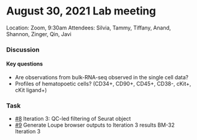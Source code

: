 August 30, 2021 Lab meeting
============
Location: Zoom, 9:30am
Attendees: Silvia, Tammy, Tiffany, Anand, Shannon, Zinger, Qin, Javi


### Discussion 
#### Key questions 
- Are observations from bulk-RNA-seq observed in the single cell data?
- Profiles of hematopoetic cells? (CD34+, CD90+, CD45+, CD38-, cKit+, cKit ligand+)

### Task
- [#8](https://github.com/zingery/TammyNguyen_SingleCell/issues/8) Iteration 3: QC-led filtering of Seurat object
- [#9](https://github.com/zingery/TammyNguyen_SingleCell/issues/9) Generate Loupe browser outputs to Iteration 3 results BM-32 Iteration 3
